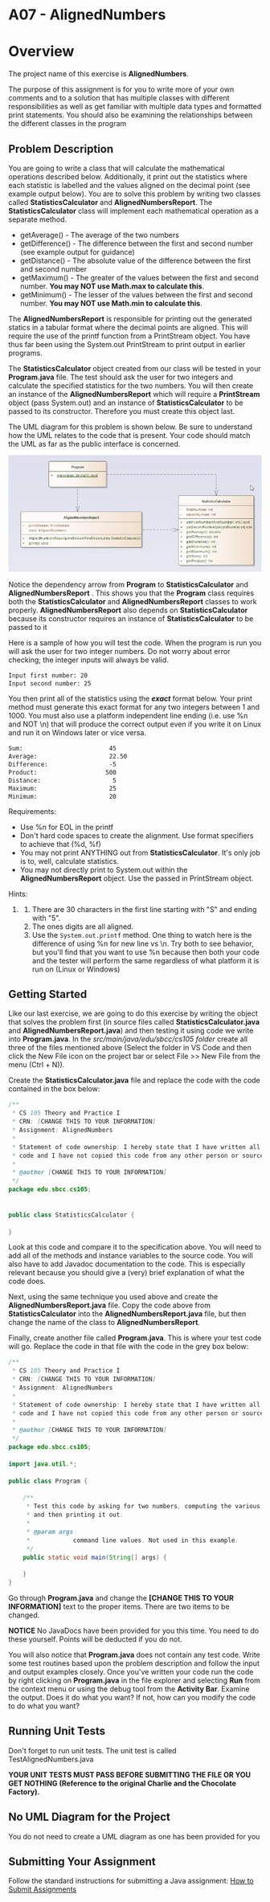 # A07 - AlignedNumbers

# Overview

The project name of this exercise is **AlignedNumbers**.

The purpose of this assignment is for you to write more of your own comments and to a solution that has multiple classes with different responsibilities as well as get familiar with multiple data types and formatted print statements. You should also be examining the relationships between the different classes in the program

## Problem Description

You are going to write a class that will calculate the mathematical operations described below. Additionally, it print out the statistics where each statistic is labelled and the values aligned on the decimal point (see example output below). You are to solve this problem by writing two classes called **StatisticsCalculator** and **AlignedNumbersReport**. The **StatisticsCalculator** class will implement each mathematical operation as a separate method. 

- getAverage() - The average of the two numbers
- getDifference() - The difference between the first and second number (see example output for guidance)
- getDistance() - The absolute value of the difference between the first and second number
- getMaximum() - The greater of the values between the first and second number. **You may NOT use Math.max to calculate this**.
- getMinimum() - The lesser of the values between the first and second number. **You may NOT use Math.min to calculate this**.

The **AlignedNumbersReport** is responsible for printing out the generated statics in a tabular format where the decimal points are aligned. This will require the use of the printf function from a PrintStream object. You have thus far been using the System.out PrintStream to print output in earlier programs.  

The **StatisticsCalculator** object created from our class will be tested in your **Program.java** file. The test should ask the user for two integers and calculate the specified statistics for the two numbers.  You will then create an instance of the **AlignedNumbersReport** which will require a **PrintStream** object (pass System.out) and an instance of **StatisticsCalculator** to be passed to its constructor. Therefore you must create this object last.

 The UML diagram for this problem is shown below. Be sure to understand how the UML relates to the code that is present. Your code should match the UML as far as the public interface is concerned.



![img](images/AlignedNumbers-ClassDiagram.png)

Notice the dependency arrow from **Program** to **StatisticsCalculator** and **AlignedNumbersReport** . This shows you that the **Program** class requires both the **StatisticsCalculator** and **AlignedNumbersReport** classes to work properly.  **AlignedNumbersReport** also depends on **StatisticsCalculator** because its constructor requires an instance of **StatisticsCalculator** to be passed to it

Here is a sample of how you will test the code. When the program is run you will ask the user for two integer numbers. Do not worry about error checking; the integer inputs will always be valid.

```
Input first number: 20
Input second number: 25
```

You then print all of the statistics using the ***exact*** format below. Your print method must generate this exact format for any two integers between 1 and 1000. You must also use a platform independent line ending (i.e. use %n and NOT \n) that will produce the correct output even if you write it on Linux and run it on Windows later or vice versa.

```
Sum:                        45
Average:                    22.50
Difference:                 -5
Product:                   500
Distance:                    5
Maximum:                    25
Minimum:                    20
```

Requirements:

- Use %n for EOL in the printf
- Don't hard code spaces to create the alignment. Use format specifiers to achieve that (%d, %f)
- You may not print ANYTHING out from **StatisticsCalculator**. It's only job is to, well, calculate statistics.
- You may not directly print to System.out within the **AlignedNumbersReport** object. Use the passed in PrintStream object.

Hints:

1. 1. There are 30 characters in the first line starting with "S" and ending with "5".
   2. The ones digits are all aligned.
   3. Use the `System.out.printf` method. One thing to watch here is the difference of using %n for new line vs \n.  Try both to see behavior, but you'll find that you want to use %n because then both your code and the tester will perform the same regardless of what platform it is run on (Linux or Windows)

## Getting Started

Like our last exercise, we are going to do this exercise by writing the object that solves the problem first (in source files called **StatisticsCalculator.java** and **AlignedNumbersReport.java**) and then testing it using code we write into **Program.java**. In the *src/main/java/edu/sbcc/cs105 folder* create all three of the files mentioned above  (Select the folder in VS Code and then click the New File icon on the project bar or select File >> New File from the menu (Ctrl + N)).

Create the **StatisticsCalculator.java** file and replace the code with the code contained in the box below:

```java
/**
 * CS 105 Theory and Practice I
 * CRN: [CHANGE THIS TO YOUR INFORMATION]
 * Assignment: AlignedNumbers
 * 
 * Statement of code ownership: I hereby state that I have written all of this
 * code and I have not copied this code from any other person or source.
 * 
 * @author [CHANGE THIS TO YOUR INFORMATION]
 */
package edu.sbcc.cs105;


public class StatisticsCalculator {     

}
```

Look at this code and compare it to the specification above. You will need to add all of the methods and instance variables to the source code. You will also have to add Javadoc documentation to the code. This is especially relevant because you should give a (very) brief explanation of what the code does. 

Next, using the same technique you used above and create the **AlignedNumbersReport.java** file.  Copy the code above from **StatisticsCalculator** into the **AlignedNumbersReport.java** file, but then change the name of the class to **AlignedNumbersReport**.

 Finally, create another file called **Program.java**. This is where your test code will go. Replace the code in that file with the code in the grey box below:

```java
/**
 * CS 105 Theory and Practice I
 * CRN: [CHANGE THIS TO YOUR INFORMATION]
 * Assignment: AlignedNumbers
 * 
 * Statement of code ownership: I hereby state that I have written all of this
 * code and I have not copied this code from any other person or source.
 * 
 * @author [CHANGE THIS TO YOUR INFORMATION]
 */
package edu.sbcc.cs105;

import java.util.*;

public class Program {

    /**
     * Test this code by asking for two numbers, computing the various stats,
     * and then printing it out.
     * 
     * @param args
     *            command line values. Not used in this example.
     */
    public static void main(String[] args) {

    }
}
```

Go through **Program.java** and change the **[CHANGE THIS TO YOUR INFORMATION]** text to the proper items. There are two items to be changed.

**NOTICE** No JavaDocs have been provided for you this time. You need to do these yourself. Points will be deducted if you do not.

You will also notice that **Program.java** does not contain any test code. Write some test routines based upon the problem description and follow the input and output examples closely. Once you've written your code run the code by right clicking on **Program.java** in the file explorer and selecting **Run** from the context menu or using the debug tool from the **Activity Bar**. Examine the output. Does it do what you want? If not, how can you modify the code to do what you want?

## Running Unit Tests

Don't forget to run unit tests. The unit test is called TestAlignedNumbers.java

**YOUR UNIT TESTS MUST PASS BEFORE SUBMITTING THE FILE OR YOU GET NOTHING (Reference to the original Charlie and the Chocolate Factory).**

## No UML Diagram for the Project

You do not need to create a UML diagram as one has been provided for you

## Submitting Your Assignment

Follow the standard instructions for submitting a Java assignment: [How to Submit Assignments](https://canvas.sbcc.edu/courses/25771/pages/how-to-submit-assignments-new?module_item_id=761292)
